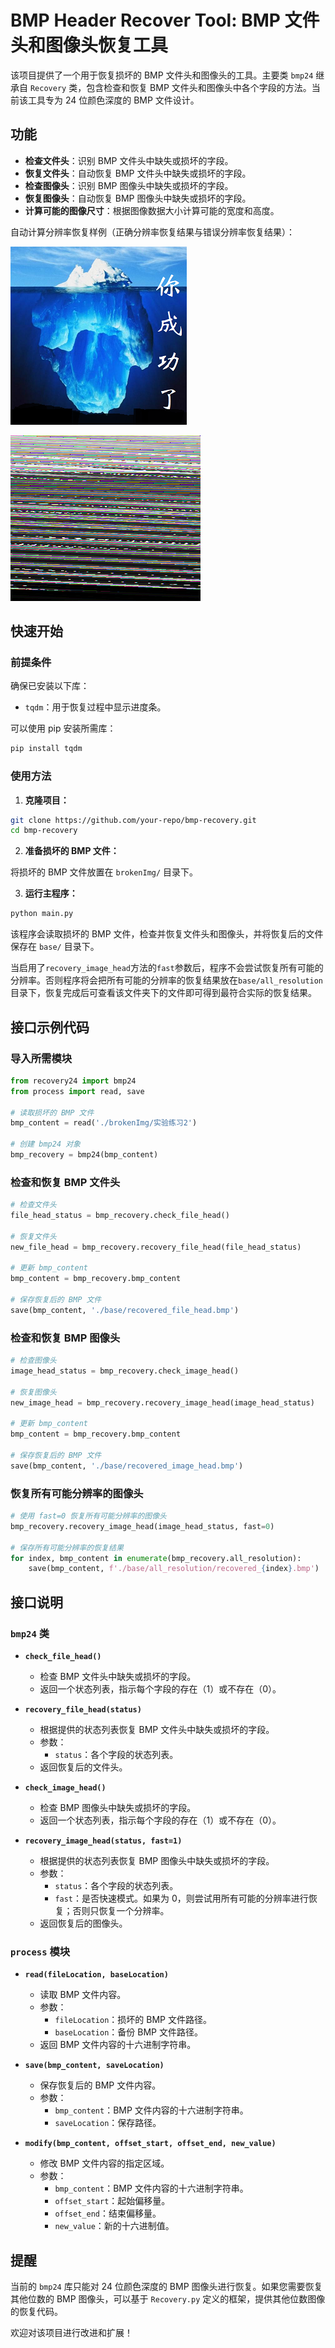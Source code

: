 # BMP Header Recover Tool: BMP 文件头和图像头恢复工具

该项目提供了一个用于恢复损坏的 BMP 文件头和图像头的工具。主要类 `bmp24` 继承自 `Recovery` 类，包含检查和恢复 BMP 文件头和图像头中各个字段的方法。当前该工具专为 24 位颜色深度的 BMP 文件设计。

## 功能

- **检查文件头**：识别 BMP 文件头中缺失或损坏的字段。
- **恢复文件头**：自动恢复 BMP 文件头中缺失或损坏的字段。
- **检查图像头**：识别 BMP 图像头中缺失或损坏的字段。
- **恢复图像头**：自动恢复 BMP 图像头中缺失或损坏的字段。
- **计算可能的图像尺寸**：根据图像数据大小计算可能的宽度和高度。
  
自动计算分辨率恢复样例（正确分辨率恢复结果与错误分辨率恢复结果）：

![恢复示例](./base/all_resolution/recovery_0.bmp)

![恢复示例](./base/all_resolution/recovery_3.bmp)

## 快速开始

### 前提条件

确保已安装以下库：

- `tqdm`：用于恢复过程中显示进度条。

可以使用 pip 安装所需库：

```bash
pip install tqdm
```

### 使用方法

1. **克隆项目：**

```bash
git clone https://github.com/your-repo/bmp-recovery.git
cd bmp-recovery
```

2. **准备损坏的 BMP 文件：**

将损坏的 BMP 文件放置在 `brokenImg/` 目录下。

3. **运行主程序：**

```bash
python main.py
```

该程序会读取损坏的 BMP 文件，检查并恢复文件头和图像头，并将恢复后的文件保存在 `base/` 目录下。

当启用了``recovery_image_head``方法的``fast``参数后，程序不会尝试恢复所有可能的分辨率。否则程序将会把所有可能的分辨率的恢复结果放在`base/all_resolution` 目录下，恢复完成后可查看该文件夹下的文件即可得到最符合实际的恢复结果。

## 接口示例代码

### 导入所需模块

```python
from recovery24 import bmp24
from process import read, save

# 读取损坏的 BMP 文件
bmp_content = read('./brokenImg/实验练习2')

# 创建 bmp24 对象
bmp_recovery = bmp24(bmp_content)
```

### 检查和恢复 BMP 文件头

```python
# 检查文件头
file_head_status = bmp_recovery.check_file_head()

# 恢复文件头
new_file_head = bmp_recovery.recovery_file_head(file_head_status)

# 更新 bmp_content
bmp_content = bmp_recovery.bmp_content

# 保存恢复后的 BMP 文件
save(bmp_content, './base/recovered_file_head.bmp')
```

### 检查和恢复 BMP 图像头

```python
# 检查图像头
image_head_status = bmp_recovery.check_image_head()

# 恢复图像头
new_image_head = bmp_recovery.recovery_image_head(image_head_status)

# 更新 bmp_content
bmp_content = bmp_recovery.bmp_content

# 保存恢复后的 BMP 文件
save(bmp_content, './base/recovered_image_head.bmp')
```

### 恢复所有可能分辨率的图像头

```python
# 使用 fast=0 恢复所有可能分辨率的图像头
bmp_recovery.recovery_image_head(image_head_status, fast=0)

# 保存所有可能分辨率的恢复结果
for index, bmp_content in enumerate(bmp_recovery.all_resolution):
    save(bmp_content, f'./base/all_resolution/recovered_{index}.bmp')
```

## 接口说明

### `bmp24` 类

- **`check_file_head()`**

  - 检查 BMP 文件头中缺失或损坏的字段。
  - 返回一个状态列表，指示每个字段的存在（1）或不存在（0）。
- **`recovery_file_head(status)`**

  - 根据提供的状态列表恢复 BMP 文件头中缺失或损坏的字段。
  - 参数：
    - `status`：各个字段的状态列表。
  - 返回恢复后的文件头。
- **`check_image_head()`**

  - 检查 BMP 图像头中缺失或损坏的字段。
  - 返回一个状态列表，指示每个字段的存在（1）或不存在（0）。
- **`recovery_image_head(status, fast=1)`**

  - 根据提供的状态列表恢复 BMP 图像头中缺失或损坏的字段。
  - 参数：
    - `status`：各个字段的状态列表。
    - `fast`：是否快速模式。如果为 0，则尝试用所有可能的分辨率进行恢复；否则只恢复一个分辨率。
  - 返回恢复后的图像头。

### `process` 模块

- **`read(fileLocation, baseLocation)`**

  - 读取 BMP 文件内容。
  - 参数：
    - `fileLocation`：损坏的 BMP 文件路径。
    - `baseLocation`：备份 BMP 文件路径。
  - 返回 BMP 文件内容的十六进制字符串。
- **`save(bmp_content, saveLocation)`**

  - 保存恢复后的 BMP 文件内容。
  - 参数：
    - `bmp_content`：BMP 文件内容的十六进制字符串。
    - `saveLocation`：保存路径。
- **`modify(bmp_content, offset_start, offset_end, new_value)`**

  - 修改 BMP 文件内容的指定区域。
  - 参数：
    - `bmp_content`：BMP 文件内容的十六进制字符串。
    - `offset_start`：起始偏移量。
    - `offset_end`：结束偏移量。
    - `new_value`：新的十六进制值。

## 提醒

当前的 `bmp24` 库只能对 24 位颜色深度的 BMP 图像头进行恢复。如果您需要恢复其他位数的 BMP 图像头，可以基于 `Recovery.py` 定义的框架，提供其他位数图像的恢复代码。

欢迎对该项目进行改进和扩展！
